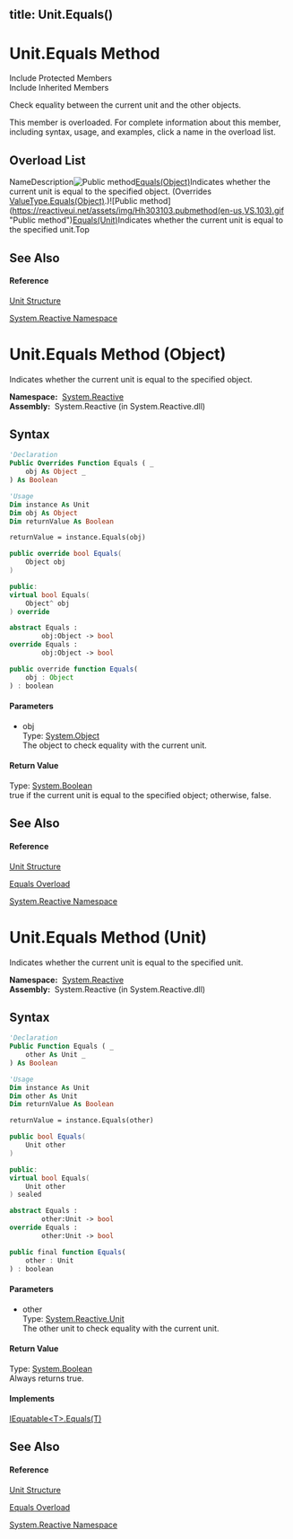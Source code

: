 title: Unit.Equals()
---
# Unit.Equals Method

Include Protected Members  
Include Inherited Members

Check equality between the current unit and the other objects.

This member is overloaded. For complete information about this member, including syntax, usage, and examples, click a name in the overload list.

## Overload List

NameDescription![Public method](https://reactiveui.net/assets/img/Hh303103.pubmethod(en-us,VS.103).gif "Public method")[Equals(Object)](https://msdn.microsoft.com/en-us/library/m:system.reactive.unit.equals(system.object)(v=VS.103))Indicates whether the current unit is equal to the specified object. (Overrides [ValueType.Equals(Object)](https://msdn.microsoft.com/en-us/library/m:system.valuetype.equals(system.object)(v=VS.103)).)![Public method](https://reactiveui.net/assets/img/Hh303103.pubmethod(en-us,VS.103).gif "Public method")[Equals(Unit)](https://msdn.microsoft.com/en-us/library/m:system.reactive.unit.equals(system.reactive.unit)(v=VS.103))Indicates whether the current unit is equal to the specified unit.Top

## See Also

#### Reference

[Unit Structure](Unit/Unit)

[System.Reactive Namespace](System.Reactive/System.Reactive)





# Unit.Equals Method (Object)

Indicates whether the current unit is equal to the specified object.

**Namespace:**  [System.Reactive](System.Reactive/System.Reactive)  
**Assembly:**  System.Reactive (in System.Reactive.dll)

## Syntax

```vb
'Declaration
Public Overrides Function Equals ( _
    obj As Object _
) As Boolean
```

```vb
'Usage
Dim instance As Unit
Dim obj As Object
Dim returnValue As Boolean

returnValue = instance.Equals(obj)
```

```csharp
public override bool Equals(
    Object obj
)
```

```c++
public:
virtual bool Equals(
    Object^ obj
) override
```

```fsharp
abstract Equals : 
        obj:Object -> bool 
override Equals : 
        obj:Object -> bool 
```

```javascript
public override function Equals(
    obj : Object
) : boolean
```

#### Parameters

- obj  
  Type: [System.Object](https://msdn.microsoft.com/en-us/library/e5kfa45b)  
  The object to check equality with the current unit.

#### Return Value

Type: [System.Boolean](https://msdn.microsoft.com/en-us/library/a28wyd50)  
true if the current unit is equal to the specified object; otherwise, false.

## See Also

#### Reference

[Unit Structure](Unit/Unit)

[Equals Overload](Equals/Unit.Equals)

[System.Reactive Namespace](System.Reactive/System.Reactive)







# Unit.Equals Method (Unit)

Indicates whether the current unit is equal to the specified unit.

**Namespace:**  [System.Reactive](System.Reactive/System.Reactive)  
**Assembly:**  System.Reactive (in System.Reactive.dll)

## Syntax

```vb
'Declaration
Public Function Equals ( _
    other As Unit _
) As Boolean
```

```vb
'Usage
Dim instance As Unit
Dim other As Unit
Dim returnValue As Boolean

returnValue = instance.Equals(other)
```

```csharp
public bool Equals(
    Unit other
)
```

```c++
public:
virtual bool Equals(
    Unit other
) sealed
```

```fsharp
abstract Equals : 
        other:Unit -> bool 
override Equals : 
        other:Unit -> bool 
```

```javascript
public final function Equals(
    other : Unit
) : boolean
```

#### Parameters

- other  
  Type: [System.Reactive.Unit](Unit/Unit)  
  The other unit to check equality with the current unit.

#### Return Value

Type: [System.Boolean](https://msdn.microsoft.com/en-us/library/a28wyd50)  
Always returns true.

#### Implements

[IEquatable\<T\>.Equals(T)](https://msdn.microsoft.com/en-us/library/m:system.iequatable%601.equals(%600)(v=VS.103))

## See Also

#### Reference

[Unit Structure](Unit/Unit)

[Equals Overload](Equals/Unit.Equals)

[System.Reactive Namespace](System.Reactive/System.Reactive)








